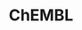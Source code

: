 ---
bigquery: https://console.cloud.google.com/bigquery?p=patents-public-data&d=ebi_chembl&page=dataset
citation: '"The ChEMBL database in 2017." Anna Gaulton, Anne Hersey, Michał Nowotka,
  A Patrícia Bento, Jon Chambers, David Mendez, Prudence Mutowo, Francis Atkinson,
  Louisa J Bellis, Elena Cibrián-Uhalte, Mark Davies, Nathan Dedman, Anneli Karlsson,
  María Paula Magariños, John P Overington, George Papadatos, Ines Smit, Andrew R
  Leach Nucleic acids Research (2017) 45 (Database Issue), D945-D954'
contributors: European Bioinformatics Institute
cost: None
description: ChEMBL Data is a manually curated database of small molecules used in
  drug discovery, including information about existing patented drugs.
documentation: 'schema: https://www.ebi.ac.uk/chembl/db_schema


  '
last_edit: 04/10/2022, 19:03:38
location: https://console.cloud.google.com/marketplace/product/google_patents_public_datasets/chembl
maintained_by: EMBL-EBI, an outstation of European Molecular Biology Laboratory
related_publications: '

  ChEMBL: towards direct deposition of bioassay data.


  Mendez D, Gaulton A, Bento AP, Chambers J, De Veij M, Félix E, Magariños MP, Mosquera
  JF, Mutowo P, Nowotka M, Gordillo-Marañón M, Hunter F, Junco L, Mugumbate G, Rodriguez-Lopez
  M, Atkinson F, Bosc N, Radoux CJ, Segura-Cabrera A, Hersey A, Leach AR.


  — Nucleic Acids Res. 2019; 47(D1):D930-D940. doi: 10.1093/nar/gky1075

  '
schema_fields:
- priority
- l5
- bao_id
- level5
- authors
- binding_site_comment
- predbind_id
- action_type
- nda_type
- description
- patent_use_code
- full_molformula
- pathway_id
- withdrawn_class
- entity_type
- ass_cls_map_id
- protclasssyn_id
- annotation
- route
- approval_date
- heavy_atoms
- first_in_class
- relationship
- ref_type
- delist_flag
- domain_id
- cidx
- parent_molregno
- hrac_code
- curation_comment
- molecular_species
- withdrawn_year
- issue
- l8
- cell_source_tax_id
- drug_record_id
- last_active
- stat
- usan_stem_definition
- prodrug
- level4_description
- chembl_id
- hba_lipinski
- target_type
- path
- alert_name
- previous_company
- mol_atc_id
- relationship_type
- oc_id
- syn_type
- aspect
- class_level
- pref_name
- domain_type
- ddd_admr
- major_class
- first_approval
- job_id
- cell_name
- assay_param_id
- structure_type
- assay_class_id
- entity_id
- smid
- src_assay_id
- potential_duplicate
- compound_key
- label
- site_name
- cell_source_organism
- target_mapping
- metref_id
- innovator_company
- definition
- dosage_form
- normal_range_max
- tissue_id
- targrel_id
- organism
- enzyme_tid
- withdrawn_country
- component_synonym
- black_box_warning
- ro3_pass
- l7
- mesh_id
- log_id
- mc_organism
- qed_weighted
- pchembl_value
- bao_format
- max_phase
- cell_id
- source_domain_id
- dosed_ingredient
- downgraded
- species_group_flag
- active_ingredient
- atc_code
- doc_type
- molecular_mechanism
- confidence_score
- caloha_id
- assay_id
- comments
- num_ro5_violations
- natural_product
- drug_substance_flag
- alogp
- disease_efficacy
- stem
- mec_id
- component_id
- chirality
- uo_units
- short_name
- activity_comment
- patent_no
- record_id
- name
- assay_desc
- smarts
- rtb
- std_act_id
- hbd_lipinski
- targcomp_id
- l3
- indref_id
- alert_id
- stem_class
- site_residues
- warning_description
- met_conversion
- volume
- start_position
- end_position
- mol_irac_id
- standard_value
- src_compound_id
- published_units
- doc_id
- molecule_type
- psa
- result_flag
- hba
- parenteral
- bto_id
- mechanism_of_action
- assay_strain
- standard_inchi_key
- compound_name
- ddd_id
- usan_year
- toid
- acd_most_bpka
- alert_set_id
- l6
- ridx
- doi
- oral
- res_stem_id
- hbd
- usan_stem_id
- tid_fixed
- pathway_key
- clo_id
- l1
- confidence
- met_id
- product_id
- uberon_id
- src_id
- assay_test_type
- frac_class_id
- publication_number
- protein_class_synonym
- sitecomp_id
- activity_id
- polymer_flag
- type
- synonyms
- activity_count
- frac_code
- l4
- acd_most_apka
- component_type
- level1
- ingredient
- mc_target_type
- patent_expire_date
- patent_id
- sei
- assay_cell_type
- metabolite_record_id
- tbl
- tid
- mecref_id
- warning_year
- therapeutic_flag
- parameter_type
- active_molregno
- num_lipinski_ro5_violations
- standard_text_value
- pubmed_id
- indication_class
- who_extra
- standard_upper_value
- mc_tax_id
- level2
- homologue
- canonical_smiles
- parent_type
- direct_interaction
- submission_date
- value
- drug_product_flag
- standard_relation
- bei
- isoform
- biocomp_id
- standard_units
- drugind_id
- trade_name
- cl_lincs_id
- assay_organism
- db_source
- parameter_value
- full_mwt
- mol_hrac_id
- mc_target_name
- aidx
- variant_id
- warning_id
- prediction_method
- num_alerts
- withdrawn_flag
- cx_logp
- target_desc
- helm_notation
- mc_target_accession
- mol_frac_id
- assay_category
- domain_description
- warning_class
- upper_value
- cell_ontology_id
- irac_code
- abstract
- level2_description
- hrac_class_id
- co_stem_id
- assay_type
- actsm_id
- max_phase_for_ind
- warnref_id
- db_version
- prod_pat_id
- first_page
- topical
- standard_inchi
- applicant_full_name
- idx
- level3
- comp_go_id
- withdrawn_reason
- efo_id
- molsyn_id
- mesh_heading
- cpd_str_alert_id
- warning_type
- cx_most_bpka
- aromatic_rings
- ref_id
- ap_id
- sequence
- standard_flag
- met_comment
- assay_tax_id
- enzyme_name
- published_value
- last_page
- mutation
- irac_class_id
- mechanism_comment
- site_id
- title
- acd_logd
- level4
- cell_source_tissue
- assay_source
- qudt_units
- lle
- src_description
- mw_freebase
- acd_logp
- usan_substem
- src_short_name
- orig_description
- cellosaurus_id
- accession
- parent_go_id
- strength
- research_stem
- units
- cell_description
- as_id
- chebi_par_id
- who_name
- level1_description
- inorganic_flag
- compd_id
- journal
- country
- molfile
- published_type
- l2
- assay_tissue
- efo_term
- version
- ddd_units
- text_value
- subgroup
- published_relation
- updated_by
- selectivity_comment
- molregno
- level3_description
- year
- sequence_md5sum
- ddd_comment
- le
- curated_by
- relation
- relationship_desc
- usan_stem
- assay_subcellular_fraction
- parent_id
- comp_class_id
- protein_class_desc
- tax_id
- normal_range_min
- availability_type
- ad_type
- compsyn_id
- formulation_id
- updated_on
- set_name
- cx_most_apka
- company
- rgid
- ref_url
- mw_monoisotopic
- cx_logd
- go_id
- source
- ddd_value
- substrate_record_id
- creation_date
- protein_class_id
- warning_country
- class_type
- related_tid
- status
- standard_type
- bao_endpoint
- domain_name
- data_validity_comment
shortname: chembl
tags:
- biotechnology
- health
- chemical
- bioinformatics
- medical
terms_of_use: CC BY-SA 3.0
title: ChEMBL
uuid: e232a192-965c-4ec9-904c-155b6dfe56c5
---